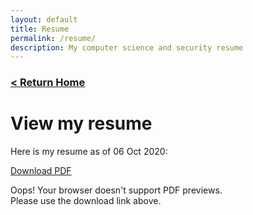 ```yaml
---
layout: default
title: Resume
permalink: /resume/
description: My computer science and security resume
---
```


<h3><a href="/">&lt; Return Home</a></h3>

# View my resume

Here is my resume as of 06 Oct 2020:

[Download PDF](https://adrianself.me/assets/other/Resume_10062020.pdf)

<object data="/assets/other/Resume_10062020.pdf" type="application/pdf" height="100vh" width="100%">
    Oops! Your browser doesn't support PDF previews.<br>
    Please use the download link above.
</object>